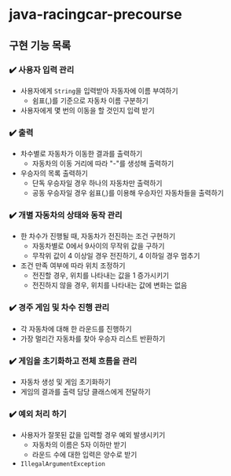 # java-racingcar-precourse
## 구현 기능 목록
### ✔️ 사용자 입력 관리
- 사용자에게 `String`을 입력받아 자동자에 이름 부여하기
    - 쉼표(,)를 기준으로 자동차 이름 구분하기
- 사용자에게 몇 번의 이동을 할 것인지 입력 받기

### ✔️ 출력
- 차수별로 자동차가 이동한 결과를 출력하기
    - 자동차의 이동 거리에 따라 "-"를 생성해 출력하기
- 우승자의 목록 출력하기
    - 단독 우승자일 경우 하나의 자동차만 출력하기
    - 공동 우승자일 경우 쉼표(,)를 이용해 우승자인 자동차들을 출력하기
 
### ✔️ 개별 자동차의 상태와 동작 관리
- 한 차수가 진행될 때, 자동차가 전진하는 조건 구현하기
    - 자동차별로 0에서 9사이의 무작위 값을 구하기
    - 무작위 값이 4 이상일 경우 전진하기, 4 이하일 경우 멈추기
- 조건 만족 여부에 따라 위치 조정하기
    - 전진할 경우, 위치를 나타내는 값을 1 증가시키기
    - 전진하지 않을 경우, 위치를 나타내는 값에 변화는 없음
 
### ✔️ 경주 게임 및 차수 진행 관리
- 각 자동차에 대해 한 라운드를 진행하기
- 가장 멀리간 자동차를 찾아 우승자 리스트 반환하기

### ✔️ 게임을 초기화하고 전체 흐름을 관리
- 자동차 생성 및 게임 초기화하기
- 게임의 결과를 출력 담당 클래스에게 전달하기

### ✔️ 예외 처리 하기
- 사용자가 잘못된 값을 입력할 경우 예외 발생시키기
    - 자동차의 이름은 5자 이하만 받기
    - 라운드 수에 대한 입력은 양수로 받기
- ```IllegalArgumentException```
